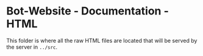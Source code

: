 # Bot-Website - Documentation - HTML

This folder is where all the raw HTML files are located that will be served by the server in `../src`.
